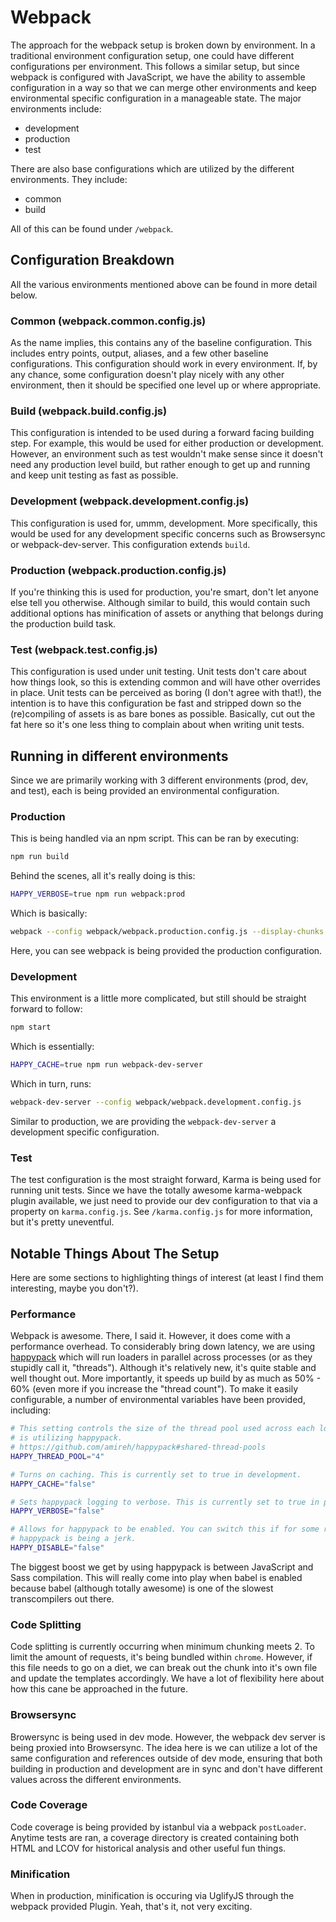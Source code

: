 # Webpack

The approach for the webpack setup is broken down by environment. In a
traditional environment configuration setup, one could have different
configurations per environment. This follows a similar setup, but since webpack
is configured with JavaScript, we have the ability to assemble configuration in
a way so that we can merge other environments and keep environmental specific
configuration in a manageable state. The major environments include:

- development
- production
- test

There are also base configurations which are utilized by the different
environments. They include:

- common
- build

All of this can be found under `/webpack`.

## Configuration Breakdown

All the various environments mentioned above can be found in more detail below.

### Common (webpack.common.config.js)

As the name implies, this contains any of the baseline configuration. This
includes entry points, output, aliases, and a few other baseline configurations.
This configuration should work in every environment. If, by any chance, some
configuration doesn't play nicely with any other environment, then it should be
specified one level up or where appropriate.

### Build (webpack.build.config.js)

This configuration is intended to be used during a forward facing building step.
For example, this would be used for either production or development. However,
an environment such as test wouldn't make sense since it doesn't need any
production level build, but rather enough to get up and running and keep unit
testing as fast as possible.

### Development (webpack.development.config.js)

This configuration is used for, ummm, development. More specifically, this would
be used for any development specific concerns such as Browsersync or
webpack-dev-server. This configuration extends `build`.

### Production (webpack.production.config.js)

If you're thinking this is used for production, you're smart, don't let anyone
else tell you otherwise. Although similar to build, this would contain such
additional options has minification of assets or anything that belongs during
the production build task.

### Test (webpack.test.config.js)

This configuration is used under unit testing. Unit tests don't care about how
things look, so this is extending common and will have other overrides in place.
Unit tests can be perceived as boring (I don't agree with that!), the intention
is to have this configuration be fast and stripped down so the (re)compiling of
assets is as bare bones as possible. Basically, cut out the fat here so it's one
less thing to complain about when writing unit tests.

## Running in different environments

Since we are primarily working with 3 different environments (prod, dev, and
test), each is being provided an environmental configuration.

### Production

This is being handled via an npm script. This can be ran by executing:

```bash
npm run build
```

Behind the scenes, all it's really doing is this:

```bash
HAPPY_VERBOSE=true npm run webpack:prod
```

Which is basically:

```bash
webpack --config webpack/webpack.production.config.js --display-chunks --display-modules
```

Here, you can see webpack is being provided the production configuration.

### Development

This environment is a little more complicated, but still should be straight
forward to follow:

```bash
npm start
```

Which is essentially:

```bash
HAPPY_CACHE=true npm run webpack-dev-server
```

Which in turn, runs:

```bash
webpack-dev-server --config webpack/webpack.development.config.js
```

Similar to production, we are providing the `webpack-dev-server` a development
specific configuration.

### Test

The test configuration is the most straight forward, Karma is being used for
running unit tests. Since we have the totally awesome karma-webpack plugin
available, we just need to provide our dev configuration to that via a property
on `karma.config.js`. See `/karma.config.js` for more information, but it's
pretty uneventful.

## Notable Things About The Setup

Here are some sections to highlighting things of interest (at least I find them
interesting, maybe you don't?).

### Performance

Webpack is awesome. There, I said it. However, it does come with a performance
overhead. To considerably bring down latency, we are using [happypack](https://github.com/amireh/happypack)
which will run loaders in parallel across processes (or as they stupidly call
it, "threads"). Although it's relatively new, it's quite stable and well thought
out. More importantly, it speeds up build by as much as 50% - 60% (even more if
you increase the "thread count"). To make it easily configurable, a number of
environmental variables have been provided, including:

```bash
# This setting controls the size of the thread pool used across each loader that
# is utilizing happypack.
# https://github.com/amireh/happypack#shared-thread-pools
HAPPY_THREAD_POOL="4"

# Turns on caching. This is currently set to true in development.
HAPPY_CACHE="false"

# Sets happypack logging to verbose. This is currently set to true in production.
HAPPY_VERBOSE="false"

# Allows for happypack to be enabled. You can switch this if for some reason
# happypack is being a jerk.
HAPPY_DISABLE="false"
```

The biggest boost we get by using happypack is between JavaScript and Sass
compilation. This will really come into play when babel is enabled because babel
(although totally awesome) is one of the slowest transcompilers out there.

### Code Splitting

Code splitting is currently occurring when minimum chunking meets 2. To limit
the amount of requests, it's being bundled within `chrome`. However, if this
file needs to go on a diet, we can break out the chunk into it's own file and
update the templates accordingly. We have a lot of flexibility here about how
this cane be approached in the future.

### Browsersync

Browersync is being used in dev mode. However, the webpack dev server is being
proxied into Browsersync. The idea here is we can utilize a lot of the same
configuration and references outside of dev mode, ensuring that both building in
production and development are in sync and don't have different values across
the different environments.

### Code Coverage

Code coverage is being provided by istanbul via a webpack `postLoader`. Anytime
tests are ran, a coverage directory is created containing both HTML and LCOV for
historical analysis and other useful fun things.

### Minification

When in production, minification is occuring via UglifyJS through the webpack
provided Plugin. Yeah, that's it, not very exciting.
